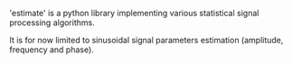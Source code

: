 'estimate' is a python library implementing various statistical signal processing algorithms.

It is for now limited to sinusoidal signal parameters estimation (amplitude, frequency and phase).
